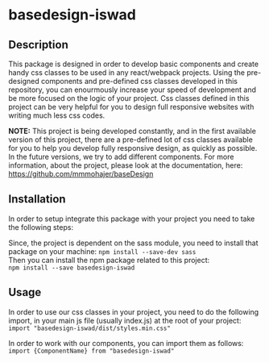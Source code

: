 # basedesign-iswad

## Description

This package is designed in order to develop basic components and create handy css classes to be used in any react/webpack projects. Using the pre-designed components and pre-defined css classes developed in this repository, you can enourmously increase your speed of development and be more focused on the logic of your project. Css classes defined in this project can be very helpful for you to design full responsive websites with writing much less css codes.

**NOTE:** This project is being developed constantly, and in the first available version of this project, there are a pre-defined lot of css classes available for you to help you develop fully responsive design, as quickly as possible. In the future versions, we try to add different components. For more information, about the project, please look at the documentation, here: https://github.com/mmmohajer/baseDesign

## Installation

In order to setup integrate this package with your project you need to take the following steps:

Since, the project is dependent on the sass module, you need to install that package on your machine:
`npm install --save-dev sass` <br>
Then you can install the npm package related to this project: <br>
`npm install --save basedesign-iswad`<br>

## Usage

In order to use our css classes in your project, you need to do the following import, in your main js file (usually index.js) at the root of your project: <br>
`import "basedesign-iswad/dist/styles.min.css"` <br>

In order to work with our components, you can import them as follows: <br>
`import {ComponentName} from "basedesign-iswad"` <br>
